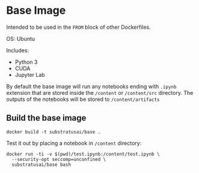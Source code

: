 # Base Image

Intended to be used in the `FROM` block of other Dockerfiles.

OS: Ubuntu

Includes:

- Python 3
- CUDA
- Jupyter Lab

By default the base image will run any notebooks ending with `.ipynb` extension
that are stored inside the `/content` or `/content/src` directory. The outputs
of the notebooks will be stored to `/content/artifacts`

## Build the base image

```
docker build -t substratusai/base .
```

Test it out by placing a notebook in `/content` directory:
```
docker run -ti -v $(pwd)/test.ipynb:/content/test.ipynb \
  --security-opt seccomp=unconfined \
  substratusai/base bash
```

